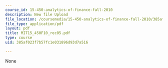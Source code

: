 ```yaml
---
course_id: 15-450-analytics-of-finance-fall-2010
description: New file Upload
file_location: /coursemedia/15-450-analytics-of-finance-fall-2010/385af023f7b57fc1e031896d93d7a516_MIT15_450F10_rec05.pdf
file_type: application/pdf
layout: pdf
title: MIT15_450F10_rec05.pdf
type: course
uid: 385af023f7b57fc1e031896d93d7a516

---
```

None